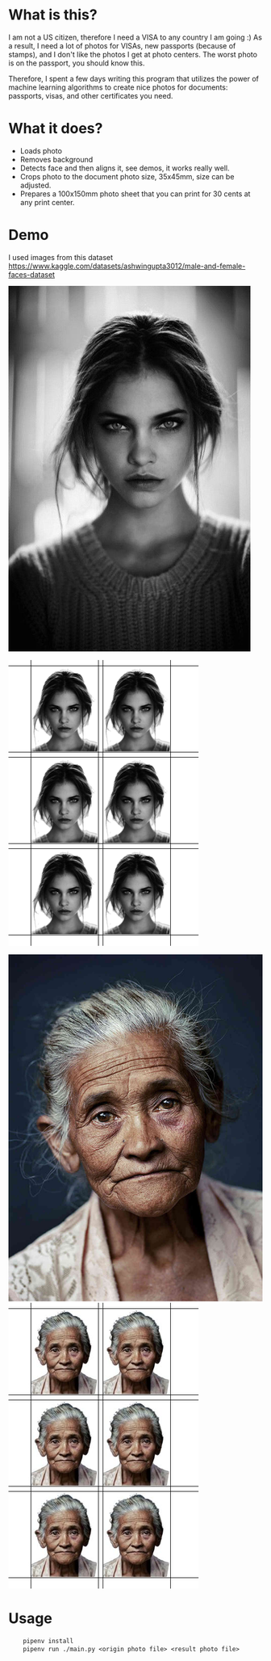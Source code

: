 # What is this?

I am not a US citizen, therefore I need a VISA to any country I am going :) As a result, I need a lot of photos for VISAs, new passports (because of stamps), and I don't like the photos I get at photo centers. The worst photo is on the passport, you should know this.

Therefore, I spent a few days writing this program that utilizes the power of machine learning algorithms to create nice photos for documents: passports, visas, and other certificates you need.

# What it does?

- Loads photo
- Removes background
- Detects face and then aligns it, see demos, it works really well.
- Crops photo to the document photo size, 35x45mm, size can be adjusted.
- Prepares a 100x150mm photo sheet that you can print for 30 cents at any print center.

# Demo

I used images from this dataset https://www.kaggle.com/datasets/ashwingupta3012/male-and-female-faces-dataset

![Origin](demo/1018.jpg)

![Result](demo/1018_result.png)

![Origin](demo/1.jpg)
![Result](demo/1_result.jpg)

# Usage
```
    pipenv install
    pipenv run ./main.py <origin photo file> <result photo file>
```


